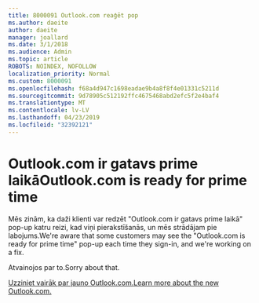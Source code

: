 ```yaml
---
title: 8000091 Outlook.com reaģēt pop
ms.author: daeite
author: daeite
manager: joallard
ms.date: 3/1/2018
ms.audience: Admin
ms.topic: article
ROBOTS: NOINDEX, NOFOLLOW
localization_priority: Normal
ms.custom: 8000091
ms.openlocfilehash: f68a4d947c1698eadae9b4a8f8f4e01331c5211d
ms.sourcegitcommit: 9d78905c512192ffc4675468abd2efc5f2e4baf4
ms.translationtype: MT
ms.contentlocale: lv-LV
ms.lasthandoff: 04/23/2019
ms.locfileid: "32392121"
---
```

# <a name="outlookcom-is-ready-for-prime-time"></a><span data-ttu-id="ed46e-102">Outlook.com ir gatavs prime laikā</span><span class="sxs-lookup"><span data-stu-id="ed46e-102">Outlook.com is ready for prime time</span></span>

<span data-ttu-id="ed46e-103">Mēs zinām, ka daži klienti var redzēt "Outlook.com ir gatavs prime laikā" pop-up katru reizi, kad viņi pierakstīšanās, un mēs strādājam pie labojums.</span><span class="sxs-lookup"><span data-stu-id="ed46e-103">We're aware that some customers may see the "Outlook.com is ready for prime time" pop-up each time they sign-in, and we're working on a fix.</span></span>

<span data-ttu-id="ed46e-104">Atvainojos par to.</span><span class="sxs-lookup"><span data-stu-id="ed46e-104">Sorry about that.</span></span>

[<span data-ttu-id="ed46e-105">Uzziniet vairāk par jauno Outlook.com.</span><span class="sxs-lookup"><span data-stu-id="ed46e-105">Learn more about the new Outlook.com.</span></span>](https://go.microsoft.com/fwlink/p/?linkid=2001300)